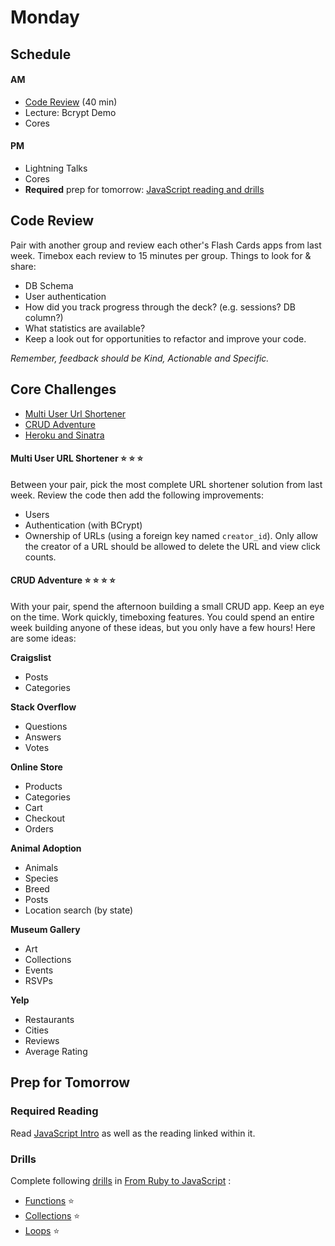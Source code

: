# Monday

## Schedule

#### AM
- [Code Review](#code-review) (40 min)
- Lecture: Bcrypt Demo
- Cores

#### PM
- Lightning Talks
- Cores
- **Required** prep for tomorrow: [JavaScript reading and drills](#prep-for-tomorrow)

## Code Review

Pair with another group and review each other's Flash Cards apps from
last week. Timebox each review to 15 minutes per group. Things to look for & share:

* DB Schema
* User authentication
* How did you track progress through the deck? (e.g. sessions? DB column?)
* What statistics are available?
* Keep a look out for opportunities to refactor and improve your code.

*Remember, feedback should be Kind, Actionable and Specific.*

## Core Challenges

- [Multi User Url Shortener](#authentication)
- [CRUD Adventure](#crud)
- [Heroku and Sinatra](../../../../heroku-2-apps-ahoy-challenge)

<a name="authentication"></a>
#### Multi User URL Shortener :star: :star: :star:
Between your pair, pick the most complete URL shortener solution from last week. Review the code then add the following improvements:

* Users
* Authentication (with BCrypt)
* Ownership of URLs (using a foreign key named `creator_id`). Only allow the creator of a URL should be allowed to delete the URL and view click counts.

<a name="crud"></a>
#### CRUD Adventure :star: :star: :star: :star:
With your pair, spend the afternoon building a small CRUD app. Keep an eye on the time. Work quickly, timeboxing features. You could spend an entire week building anyone of these ideas, but you only have a few hours! Here are some ideas:

**Craigslist**
* Posts
* Categories

**Stack Overflow**
* Questions
* Answers
* Votes

**Online Store**
* Products
* Categories
* Cart
* Checkout
* Orders

**Animal Adoption**
* Animals
* Species
* Breed
* Posts
* Location search (by state)

**Museum Gallery**
* Art
* Collections
* Events
* RSVPs

**Yelp**
* Restaurants
* Cities
* Reviews
* Average Rating
 
## Prep for Tomorrow

### Required Reading
Read [JavaScript Intro](../readings/javascript-intro.md) as well as the reading linked within it.

### Drills
Complete following [drills](../../../../javascript-drills) in [From Ruby to JavaScript](../../../../javascript-from-ruby-challenge) :
* [Functions](../../../../javascript-drills#functions)
:star:
* [Collections](../../../../javascript-drills#collections)
:star:
* [Loops](../../../../javascript-drills#loops) :star:

